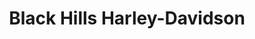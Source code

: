 ---
title: "Black Hills Harley-Davidson"
url: /rapid-city/black-hills-harley-davidson/
shop: motorcycle
---